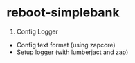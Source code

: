 # reboot-simplebank

1. Config Logger
- Config text format (using zapcore)
- Setup logger (with lumberjact and zap)